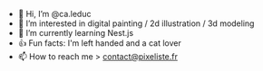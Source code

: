 - 👋 Hi, I’m @ca.leduc
- 👀 I’m interested in digital painting / 2d illustration / 3d modeling
- 🌱 I’m currently learning Nest.js
- 👍 Fun facts: I'm left handed and a cat lover
- 📫 How to reach me > contact@pixeliste.fr
